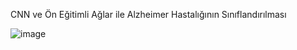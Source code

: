 CNN ve Ön Eğitimli Ağlar ile Alzheimer Hastalığının Sınıflandırılması

![image](https://github.com/Ebruavsar/DerinOgrenme/assets/73585933/1fa56857-f93a-48cd-b656-08feb8152a7d)
